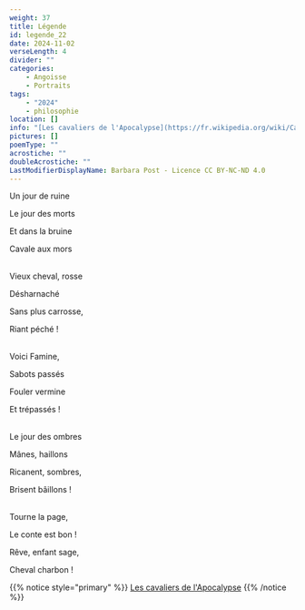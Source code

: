 ```yaml
---
weight: 37
title: Légende
id: legende_22
date: 2024-11-02
verseLength: 4
divider: ""
categories:
    - Angoisse
    - Portraits
tags:
    - "2024"
    - philosophie
location: []
info: "[Les cavaliers de l'Apocalypse](https://fr.wikipedia.org/wiki/Cavaliers_de_l%27Apocalypse)"
pictures: []
poemType: ""
acrostiche: ""
doubleAcrostiche: ""
LastModifierDisplayName: Barbara Post - Licence CC BY-NC-ND 4.0
---
```

Un jour de ruine

Le jour des morts

Et dans la bruine

Cavale aux mors

 \
Vieux cheval, rosse

Désharnaché

Sans plus carrosse,

Riant péché !

 \
Voici Famine,

Sabots passés

Fouler vermine

Et trépassés !

 \
Le jour des ombres

Mânes, haillons

Ricanent, sombres,

Brisent bâillons !

 \
Tourne la page,

Le conte est bon !

Rêve, enfant sage,

Cheval charbon !

<!-- FM:Snippet:Start data:{"id":"_simpleNotice","fields":[{"name":"content","value":"[Les cavaliers de l'Apocalypse](https://fr.wikipedia.org/wiki/Cavaliers_de_l%27Apocalypse)"}]} -->
{{% notice style="primary" %}}
[Les cavaliers de l'Apocalypse](https://fr.wikipedia.org/wiki/Cavaliers_de_l%27Apocalypse)
{{% /notice %}}
<!-- FM:Snippet:End -->